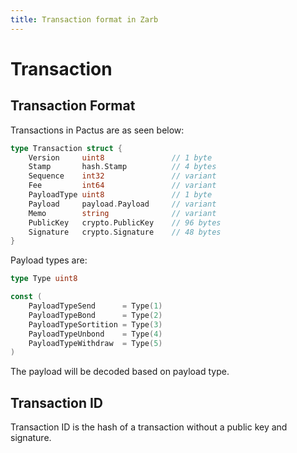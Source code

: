 ```yaml
---
title: Transaction format in Zarb
---
```


# Transaction

## Transaction Format

Transactions in Pactus are as seen below:

```go
type Transaction struct {
    Version     uint8               // 1 byte
    Stamp       hash.Stamp          // 4 bytes
    Sequence    int32               // variant
    Fee         int64               // variant
    PayloadType uint8               // 1 byte
    Payload     payload.Payload     // variant
    Memo        string              // variant
    PublicKey   crypto.PublicKey    // 96 bytes
    Signature   crypto.Signature    // 48 bytes
}
```

Payload types are:

```go
type Type uint8

const (
    PayloadTypeSend      = Type(1)
    PayloadTypeBond      = Type(2)
    PayloadTypeSortition = Type(3)
    PayloadTypeUnbond    = Type(4)
    PayloadTypeWithdraw  = Type(5)
)
```

The payload will be decoded based on payload type.

## Transaction ID

Transaction ID is the hash of a transaction without a public key and signature.
